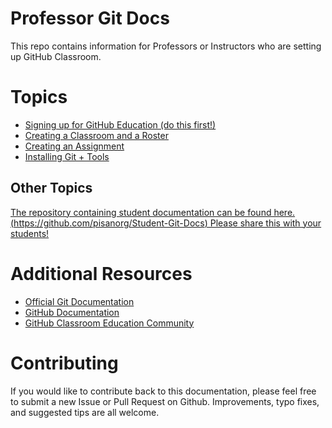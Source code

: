 # Professor Git Docs

This repo contains information for Professors or Instructors who are setting up GitHub Classroom.

# Topics

- [Signing up for GitHub Education (do this first!)][gh-edu-signup]
- [Creating a Classroom and a Roster][create-class]
- [Creating an Assignment][create-assignment]
- [Installing Git + Tools][install-git]

[create-assignment]: create-assignment.md
[install-git]: install-git.md
[gh-edu-signup]: github-education-sign-up.md
[create-class]: create-classroom.md

## Other Topics

[The repository containing student documentation can be found here. (https://github.com/pisanorg/Student-Git-Docs) Please share this with your students!](https://github.com/pisanorg/Student-Git-Docs)

# Additional Resources

- [Official Git Documentation][git-scm-doc]
- [GitHub Documentation][github-doc]
- [GitHub Classroom Education Community][gh-class-doc]

# Contributing

If you would like to contribute back to this documentation, please feel free to submit a new Issue or Pull Request on Github.
Improvements, typo fixes, and suggested tips are all welcome.

[git-scm-doc]: https://git-scm.com/doc
[github-doc]: https://guides.github.com/
[gh-class-doc]: https://education.github.community/